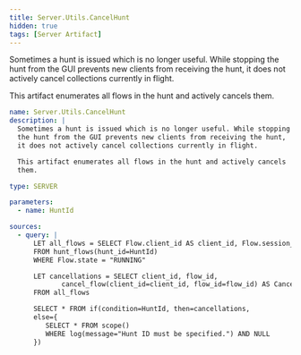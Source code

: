 ```yaml
---
title: Server.Utils.CancelHunt
hidden: true
tags: [Server Artifact]
---
```


Sometimes a hunt is issued which is no longer useful. While stopping
the hunt from the GUI prevents new clients from receiving the hunt,
it does not actively cancel collections currently in flight.

This artifact enumerates all flows in the hunt and actively cancels
them.


```yaml
name: Server.Utils.CancelHunt
description: |
  Sometimes a hunt is issued which is no longer useful. While stopping
  the hunt from the GUI prevents new clients from receiving the hunt,
  it does not actively cancel collections currently in flight.

  This artifact enumerates all flows in the hunt and actively cancels
  them.

type: SERVER

parameters:
  - name: HuntId

sources:
  - query: |
      LET all_flows = SELECT Flow.client_id AS client_id, Flow.session_id AS flow_id
      FROM hunt_flows(hunt_id=HuntId)
      WHERE Flow.state = "RUNNING"

      LET cancellations = SELECT client_id, flow_id,
             cancel_flow(client_id=client_id, flow_id=flow_id) AS Cancellation
      FROM all_flows

      SELECT * FROM if(condition=HuntId, then=cancellations,
      else={
         SELECT * FROM scope()
         WHERE log(message="Hunt ID must be specified.") AND NULL
      })

```
